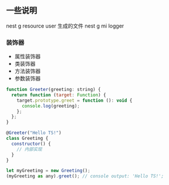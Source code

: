## 一些说明

nest g resource user 生成的文件
nest g mi logger

### 装饰器

- 属性装饰器
- 类装饰器
- 方法装饰器
- 参数装饰器

```js
function Greeter(greeting: string) {
  return function (target: Function) {
    target.prototype.greet = function (): void {
      console.log(greeting);
    };
  };
}

@Greeter("Hello TS!")
class Greeting {
  constructor() {
    // 内部实现
  }
}

let myGreeting = new Greeting();
(myGreeting as any).greet(); // console output: 'Hello TS!';


```
